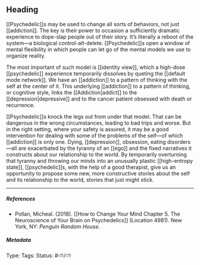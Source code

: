 ## Heading  # 

[[Psychedelic]]s may be used to change all sorts of behaviors, not just [[addiction]]. The key is their power to occasion a sufficiently dramatic experience to dope-slap people out of their story. It’s literally a reboot of the system—a biological control-alt-delete. [[Psychedelic]]s open a window of mental flexibility in which people can let go of the mental models we use to organize reality.

The most important of such model is [[identity view]], which a high-dose [[psychedelic]] experience temporarily dissolves by queting the [[default mode network]]. We have an [[addiction]] to a pattern of thinking with the self at the center of it. This underlying [[addiction]] to a pattern of thinking, or cognitive style, links the [[Addiction|addict]] to the [[depression|depressive]] and to the cancer patient obsessed with death or recurrence. 

[[Psychedelic]]s knock the legs out from under that model. That can be dangerous in the wrong circumstances, leading to bad trips and worse. But in the right setting, where your safety is assured, it may be a good intervention for dealing with some of the problems of the self—of which [[addiction]] is only one. Dying, [[depression]], obsession, eating disorders—all are exacerbated by the tyranny of an [[ego]] and the fixed narratives it constructs about our relationship to the world. By temporarily overturning that tyranny and throwing our minds into an unusually plastic [[high-entropy state]], [[psychedelic]]s, with the help of a good therapist, give us an opportunity to propose some new, more constructive stories about the self and its relationship to the world, stories that just might stick.

___

##### References

- Pollan, Micheal. (2018). [[How to Change Your Mind Chapter 5. The Neuroscience of Your Brain on Psychedelics]] (Location 4981). New York, NY: _Penguin Random House_. 

##### Metadata

Type: 
Tags:
Status: #⛅️/⛅️